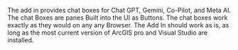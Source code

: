The add in provides chat boxes for Chat GPT, Gemini, Co-Pilot, and Meta AI.
The chat Boxes are panes Built into the UI as Buttons.
The chat boxes work exactly as they would on any any Browser.
The Add In should work as is, as long as the most current version of ArcGIS pro and Visual Studio are installed.
